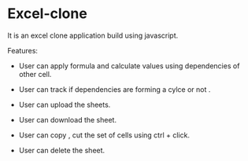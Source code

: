 # Excel-clone
It is an excel clone application build using javascript.

Features:

- User can apply formula and calculate values using dependencies of other cell.

- User can track if dependencies are forming a cylce or not .

- User can upload the sheets.

- User can download the sheet.

- User can copy , cut the set of cells using ctrl + click.

- User can delete the sheet.


